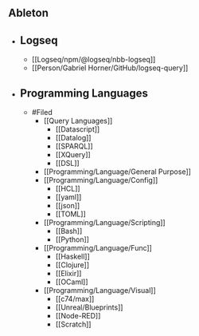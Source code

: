 ## Ableton
- ## Logseq
	- [[Logseq/npm/@logseq/nbb-logseq]]
	- [[Person/Gabriel Horner/GitHub/logseq-query]]
- ## Programming Languages
	- #Filed
		- [[Query Languages]]
			- [[Datascript]]
			- [[Datalog]]
			- [[SPARQL]]
			- [[XQuery]]
			- [[DSL]]
		- [[Programming/Language/General Purpose]]
		- [[Programming/Language/Config]]
			- [[HCL]]
			- [[yaml]]
			- [[json]]
			- [[TOML]]
		- [[Programming/Language/Scripting]]
			- [[Bash]]
			- [[Python]]
		- [[Programming/Language/Func]]
			- [[Haskell]]
			- [[Clojure]]
			- [[Elixir]]
			- [[OCaml]]
		- [[Programming/Language/Visual]]
			- [[c74/max]]
			- [[Unreal/Blueprints]]
			- [[Node-RED]]
			- [[Scratch]]